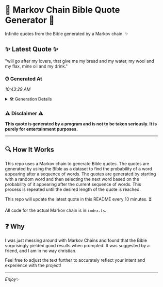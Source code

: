 # 📖 Markov Chain Bible Quote Generator 📖

Infinite quotes from the Bible generated by a Markov chain. ✨

## ✨ Latest Quote ✨
"will go after my lovers, that give me my bread and my water, my wool and my flax, mine oil and my drink."

### ⏰ Generated At
*10:43:29 AM*

<details>
    <summary>🛠️ Generation Details</summary>
    <p>
        <strong>🌱 Seed:</strong> will<br>
        <strong>🔄 Iterations:</strong> 22<br>
        <strong>📜 Context History:</strong><br>[ will ]: go<br>[ will, go ]: after<br>[ will, go, after ]: my<br>[ will, go, after, my ]: lovers,<br>[ will, go, after, my, lovers, ]: that<br>[ will, go, after, my, lovers,, that ]: give<br>[ go, after, my, lovers,, that, give ]: me<br>[ after, my, lovers,, that, give, me ]: my<br>[ my, lovers,, that, give, me, my ]: bread<br>[ lovers,, that, give, me, my, bread ]: and<br>[ that, give, me, my, bread, and ]: my<br>[ give, me, my, bread, and, my ]: water,<br>[ me, my, bread, and, my, water, ]: my<br>[ my, bread, and, my, water,, my ]: wool<br>[ bread, and, my, water,, my, wool ]: and<br>[ and, my, water,, my, wool, and ]: my<br>[ my, water,, my, wool, and, my ]: flax,<br>[ water,, my, wool, and, my, flax, ]: mine<br>[ my, wool, and, my, flax,, mine ]: oil<br>[ wool, and, my, flax,, mine, oil ]: and<br>[ and, my, flax,, mine, oil, and ]: my<br>[ my, flax,, mine, oil, and, my ]: drink.<br>
    </p>
</details>

### ⚠️ Disclaimer ⚠️
**This quote is generated by a program and is not to be taken seriously. It is purely for entertainment purposes.**

---

## 🔍 How It Works

This repo uses a Markov chain to generate Bible quotes. The quotes are generated by using the Bible as a dataset to find the probability of a word appearing after a sequence of words. The quotes are generated by starting with a random word and then selecting the next word based on the probability of it appearing after the current sequence of words. This process is repeated until the desired length of the quote is reached.

This repo will update the latest quote in this README every 10 minutes. ⏳

All code for the actual Markov chain is in `index.ts`.

## ❓ Why

I was just messing around with Markov Chains and found that the Bible surprisingly yielded good results when prompted. 
It was suggested by a friend, and I am in no way christian.

Feel free to adjust the text further to accurately reflect your intent and experience with the project!

---

*Enjoy*✨
